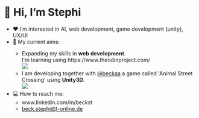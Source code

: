<h1>👋 Hi, I’m Stephi</h1>

<ul>
  <li>❤️ I’m interested in AI, web development, game development (unity), UX/UI</li>
  <li>🌱 My current aims:</li>
    <ul>
      <li>Expanding my skills in <strong>web development</strong>.<br> I'm learning using https://www.theodinproject.com/<br>
      <img src="https://github.com/Stephi-x3/Stephi-x3/assets/139639918/2a2c0183-56db-422b-85af-0537c5cdd919"></li>
      <li>I am developing together with <a href="https://github.com/beckaa/">@beckaa</a> a game called 'Animal Street Crossing' using <strong>Unity3D</strong>.<br>
      <img src="https://github.com/Stephi-x3/Stephi-x3/assets/139639918/2fe07436-f042-4211-a6c4-f7387baf471f"></li>
    </ul> 
  <li>💻 How to reach me:
    <ul>
      <li> www.linkedin.com/in/beckst </li>
      <li> <a href="mailto: beck.stephi@t-online.de "> beck.stephi@t-online.de </a> </li>
    </ul>
</ul>

<!---
Stephi-x3/Stephi-x3 is a ✨ special ✨ repository because its `README.md` (this file) appears on your GitHub profile.
You can click the Preview link to take a look at your changes.
--->
